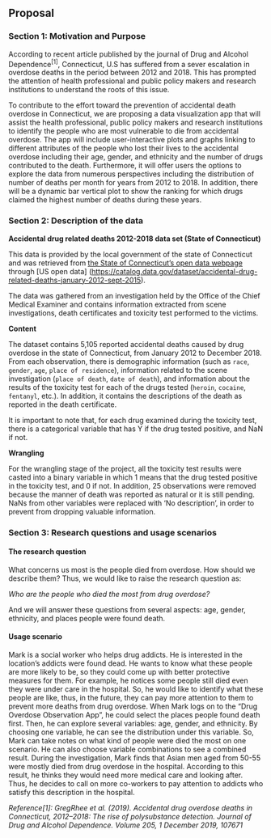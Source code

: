 ## Proposal
### Section 1: Motivation and Purpose
According to recent article published by the journal of Drug and Alcohol Dependence<sup>[1]</sup>, Connecticut, U.S has suffered from a sever escalation in overdose deaths in the period between 2012 and 2018. This has prompted the attention of health professional and public policy makers and research institutions to understand the roots of this issue.

To contribute to the effort toward the prevention of accidental death overdose in Connecticut, we are proposing a data visualization app that will assist the health professional, public policy makers and research institutions to identify the people who are most vulnerable to die from accidental overdose.  The app will include user-interactive plots and graphs linking to different attributes of the people who lost their lives to the accidental overdose including their age, gender, and ethnicity and the number of drugs contributed to the death. Furthermore, it will offer users the options to explore the data from numerous perspectives including the distribution of number of deaths per month for years from 2012 to 2018. In addition, there will be a dynamic bar vertical plot to show the ranking for which drugs claimed the highest number of deaths during these years.
 
### Section 2:  Description of the data
**Accidental drug related deaths 2012-2018 data set (State of Connecticut)**

This data is provided by the local government of the state of Connecticut and was retrieved from [the State of Connecticut’s open data webpage](https://data.ct.gov/) through [US open data] (https://catalog.data.gov/dataset/accidental-drug-related-deaths-january-2012-sept-2015). 

The data was gathered from an investigation held by the Office of the Chief Medical Examiner and contains information extracted from scene investigations, death certificates and toxicity test performed to the victims.

**Content**

The dataset contains 5,105 reported accidental deaths caused by drug overdose in the state of Connecticut, from January 2012 to December 2018. From each observation, there is demographic information (such as `race`, `gender`, `age`, `place of residence`), information related to the scene investigation (`place of death`, `date of death`), and information about the results of the toxicity test for each of the drugs tested (`heroin`, `cocaine`, `fentanyl`, etc.). In addition, it contains the descriptions of the death as reported in the death certificate.

It is important to note that, for each drug examined during the toxicity test, there is a categorical variable that has Y if the drug tested positive, and NaN if not.


**Wrangling**

For the wrangling stage of the project, all the toxicity test results were casted into a binary variable in which 1 means that the drug tested positive in the toxicity test, and 0 if not. In addition, 25 observations were removed because the manner of death was reported as natural or it is still pending. NaNs from other variables were replaced with ‘No description’, in order to prevent from dropping valuable information.

### Section 3: Research questions and usage scenarios
#### The research question
What concerns us most is the people died from overdose. How should we describe them? Thus, we would like to raise the research question as:

*Who are the people who died the most from drug overdose?*

And we will answer these questions from several aspects: age, gender, ethnicity, and places people were found death.

#### Usage scenario
Mark is a social worker who helps drug addicts. He is interested in the location’s addicts were found dead. He wants to know what these people are more likely to be, so they could come up with better protective measures for them. For example, he notices some people still died even they were under care in the hospital. So, he would like to identify what these people are like, thus, in the future, they can pay more attention to them to prevent more deaths from drug overdose. When Mark logs on to the “Drug Overdose Observation App”, he could select the places people found death first. Then, he can explore several variables: age, gender, and ethnicity. By choosing one variable, he can see the distribution under this variable. So, Mark can take notes on what kind of people were died the most on one scenario. He can also choose variable combinations to see a combined result. During the investigation, Mark finds that Asian men aged from 50-55 were mostly died from drug overdose in the hospital. According to this result, he thinks they would need more medical care and looking after. Thus, he decides to call on more co-workers to pay attention to addicts who satisfy this description in the hospital.




*Reference[1]: GregRhee et al. (2019). Accidental drug overdose deaths in Connecticut, 2012–2018: The rise of polysubstance detection. Journal of Drug and Alcohol Dependence. Volume 205, 1 December 2019, 107671*
